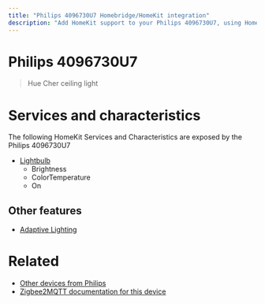 ```yaml
---
title: "Philips 4096730U7 Homebridge/HomeKit integration"
description: "Add HomeKit support to your Philips 4096730U7, using Homebridge, Zigbee2MQTT and homebridge-z2m."
---
```

<!---
This file has been GENERATED using src/docgen/docgen.ts
DO NOT EDIT THIS FILE MANUALLY!
-->
# Philips 4096730U7
> Hue Cher ceiling light


# Services and characteristics
The following HomeKit Services and Characteristics are exposed by
the Philips 4096730U7

* [Lightbulb](../../light.md)
  * Brightness
  * ColorTemperature
  * On


## Other features
* [Adaptive Lighting](../../light.md)


# Related
* [Other devices from Philips](../index.md#philips)
* [Zigbee2MQTT documentation for this device](https://www.zigbee2mqtt.io/devices/4096730U7.html)